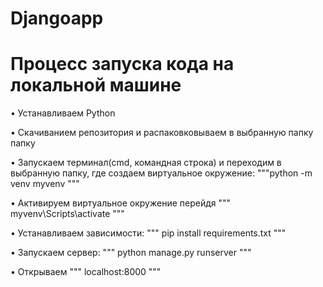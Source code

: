 # Djangoapp 

# Процесс запуска кода на локальной машине
  • Устанавливаем Python
  
  • Скачиванием репозитория и распаковковываем в выбранную папку папку
  
  • Запускаем терминал(cmd, командная строка) и переходим в выбранную папку, где создаем виртуальное окружение: """python -m venv myvenv """ 
  
  • Активируем виртуальное окружение перейдя """ myvenv\Scripts\activate """
  
  • Устанавливаем зависимости: """ pip install requirements.txt """
  
  • Запускаем сервер: """ python manage.py runserver """
  
  • Открываем """ localhost:8000 """

